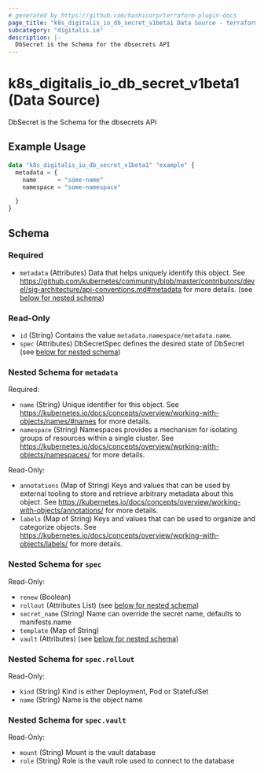 ```yaml
---
# generated by https://github.com/hashicorp/terraform-plugin-docs
page_title: "k8s_digitalis_io_db_secret_v1beta1 Data Source - terraform-provider-k8s"
subcategory: "digitalis.io"
description: |-
  DbSecret is the Schema for the dbsecrets API
---
```


# k8s_digitalis_io_db_secret_v1beta1 (Data Source)

DbSecret is the Schema for the dbsecrets API

## Example Usage

```terraform
data "k8s_digitalis_io_db_secret_v1beta1" "example" {
  metadata = {
    name      = "some-name"
    namespace = "some-namespace"

  }
}
```

<!-- schema generated by tfplugindocs -->
## Schema

### Required

- `metadata` (Attributes) Data that helps uniquely identify this object. See https://github.com/kubernetes/community/blob/master/contributors/devel/sig-architecture/api-conventions.md#metadata for more details. (see [below for nested schema](#nestedatt--metadata))

### Read-Only

- `id` (String) Contains the value `metadata.namespace/metadata.name`.
- `spec` (Attributes) DbSecretSpec defines the desired state of DbSecret (see [below for nested schema](#nestedatt--spec))

<a id="nestedatt--metadata"></a>
### Nested Schema for `metadata`

Required:

- `name` (String) Unique identifier for this object. See https://kubernetes.io/docs/concepts/overview/working-with-objects/names/#names for more details.
- `namespace` (String) Namespaces provides a mechanism for isolating groups of resources within a single cluster. See https://kubernetes.io/docs/concepts/overview/working-with-objects/namespaces/ for more details.

Read-Only:

- `annotations` (Map of String) Keys and values that can be used by external tooling to store and retrieve arbitrary metadata about this object. See https://kubernetes.io/docs/concepts/overview/working-with-objects/annotations/ for more details.
- `labels` (Map of String) Keys and values that can be used to organize and categorize objects. See https://kubernetes.io/docs/concepts/overview/working-with-objects/labels/ for more details.


<a id="nestedatt--spec"></a>
### Nested Schema for `spec`

Read-Only:

- `renew` (Boolean)
- `rollout` (Attributes List) (see [below for nested schema](#nestedatt--spec--rollout))
- `secret_name` (String) Name can override the secret name, defaults to manifests.name
- `template` (Map of String)
- `vault` (Attributes) (see [below for nested schema](#nestedatt--spec--vault))

<a id="nestedatt--spec--rollout"></a>
### Nested Schema for `spec.rollout`

Read-Only:

- `kind` (String) Kind is either Deployment, Pod or StatefulSet
- `name` (String) Name is the object name


<a id="nestedatt--spec--vault"></a>
### Nested Schema for `spec.vault`

Read-Only:

- `mount` (String) Mount is the vault database
- `role` (String) Role is the vault role used to connect to the database

